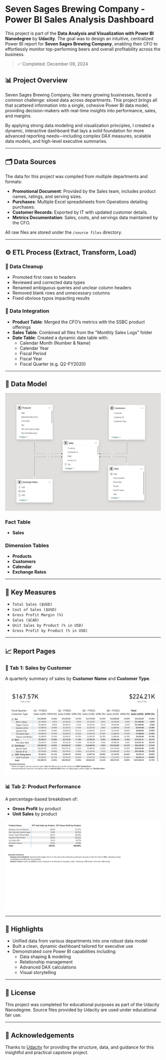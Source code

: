 # Seven Sages Brewing Company - Power BI Sales Analysis Dashboard

This project is part of the **Data Analysis and Visualization with Power BI Nanodegree** by **Udacity**. The goal was to design an intuitive, centralized Power BI report for **Seven Sages Brewing Company**, enabling their CFO to effortlessly monitor top-performing beers and overall profitability across the business.

> ✅ Completed: December 09, 2024

## 📊 Project Overview

Seven Sages Brewing Company, like many growing businesses, faced a common challenge: siloed data across departments. This project brings all that scattered information into a single, cohesive Power BI data model, providing decision-makers with real-time insights into performance, sales, and margins.

By applying strong data modeling and visualization principles, I created a dynamic, interactive dashboard that lays a solid foundation for more advanced reporting needs—including complex DAX measures, scalable data models, and high-level executive summaries.

---

## 🗂️ Data Sources

The data for this project was compiled from multiple departments and formats:

- **Promotional Document**: Provided by the Sales team, includes product names, ratings, and serving sizes.
- **Purchases**: Multiple Excel spreadsheets from Operations detailing purchases.
- **Customer Records**: Exported by IT with updated customer details.
- **Metrics Documentation**: Sales, costs, and servings data maintained by the CFO.

All raw files are stored under the `/source files` directory.

---

## ⚙️ ETL Process (Extract, Transform, Load)

### 🔧 Data Cleanup
- Promoted first rows to headers
- Reviewed and corrected data types
- Renamed ambiguous queries and unclear column headers
- Removed blank rows and unnecessary columns
- Fixed obvious typos impacting results

### 🔗 Data Integration
- **Product Table**: Merged the CFO’s metrics with the SSBC product offerings
- **Sales Table**: Combined all files from the "Monthly Sales Logs" folder
- **Date Table**: Created a dynamic date table with:
  - Calendar Month (Number & Name)
  - Calendar Year
  - Fiscal Period
  - Fiscal Year
  - Fiscal Quarter (e.g. Q2-FY2020)

---

## 🧠 Data Model

![alt text](<Relationships Between Tables.jpg>)


### Fact Table
- **Sales**

### Dimension Tables
- **Products**
- **Customers**
- **Calendar**
- **Exchange Rates**

---

## 📐 Key Measures

- `Total Sales ($USD)`
- `Cost of Sales ($USD)`
- `Gross Profit Margin (%)`
- `Sales ($CAD)`
- `Unit Sales by Product (% in USD)`
- `Gross Profit by Product (% in USD)`

---

## 📈 Report Pages


### 🧾 Tab 1: Sales by Customer
A quarterly summary of sales by **Customer Name** and **Customer Type**.

![alt text](<Sales by Customer.jpg>)

### 📊 Tab 2: Product Performance
A percentage-based breakdown of:
- **Gross Profit** by product
- **Unit Sales** by product

![alt text](<Product Performance.jpg>)


---

## 🚀 Highlights

- Unified data from various departments into one robust data model
- Built a clean, dynamic dashboard tailored for executive use
- Demonstrated core Power BI capabilities including:
  - Data shaping & modeling
  - Relationship management
  - Advanced DAX calculations
  - Visual storytelling


---

## 📎 License

This project was completed for educational purposes as part of the Udacity Nanodegree. Source files provided by Udacity are used under educational fair use.

---

## 🙌 Acknowledgements

Thanks to [Udacity](https://www.udacity.com) for providing the structure, data, and guidance for this insightful and practical capstone project.
